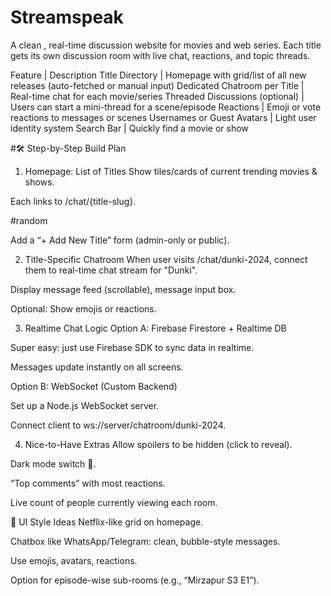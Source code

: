 # Streamspeak
A clean  , real-time discussion website for movies and web series.
Each title gets its own discussion room with live chat, reactions, and topic threads.

Feature | Description
Title Directory | Homepage with grid/list of all new releases (auto-fetched or manual input)
Dedicated Chatroom per Title | Real-time chat for each movie/series
Threaded Discussions (optional) | Users can start a mini-thread for a scene/episode
Reactions | Emoji or vote reactions to messages or scenes
Usernames or Guest Avatars | Light user identity system
Search Bar | Quickly find a movie or show


#🛠️ Step-by-Step Build Plan
1. Homepage: List of Titles
Show tiles/cards of current trending movies & shows.

Each links to /chat/{title-slug}.


#random

Add a “+ Add New Title” form (admin-only or public).

2. Title-Specific Chatroom
When user visits /chat/dunki-2024, connect them to real-time chat stream for "Dunki".

Display message feed (scrollable), message input box.

Optional: Show emojis or reactions.

3. Realtime Chat Logic
Option A: Firebase Firestore + Realtime DB

Super easy: just use Firebase SDK to sync data in realtime.

Messages update instantly on all screens.

Option B: WebSocket (Custom Backend)

Set up a Node.js WebSocket server.

Connect client to ws://server/chatroom/dunki-2024.

4. Nice-to-Have Extras
Allow spoilers to be hidden (click to reveal).

Dark mode switch 🌙.

“Top comments” with most reactions.

Live count of people currently viewing each room.

🎨 UI Style Ideas
Netflix-like grid on homepage.

Chatbox like WhatsApp/Telegram: clean, bubble-style messages.

Use emojis, avatars, reactions.

Option for episode-wise sub-rooms (e.g., “Mirzapur S3 E1”).
